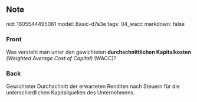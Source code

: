 ## Note
nid: 1605544495081
model: Basic-d7a3e
tags: 04_wacc
markdown: false

### Front
<p>Was versteht man unter den gewichteten <b>durchschnittlichen Kapitalkosten</b> <i>(</i><i>Weighted Average Cost of Capital)</i> (WACC)?</p>

### Back
Gewichteter Durchschnitt der erwarteten Renditen nach Steuern für die unterschiedlichen Kapitalquellen des Unternehmens.
